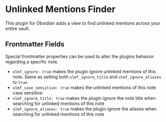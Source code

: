 # Unlinked Mentions Finder

This plugin for Obsidian adds a view to find unlinked mentions across your entire vault.

## Frontmatter Fields

Special frontmatter properties can be used to alter the plugins behavior regarding a specific note.

- `ulmf_ignore: true` makes the plugin ignore unlinked mentions of this note. Same as setting both `ulmf_ignore_title` and `ulmf_ignore_aliases` to `true`.
- `ulmf_case_sensitive: true` makes the unlinked mentions of this note case sensitive
- `ulmf_ignore_title: true` makes the plugin ignore the note title when searching for unlinked mentions of this note
- `ulmf_ignore_aliases: true` makes the plugin ignore the aliases when searching for unlinked mentions of this note
